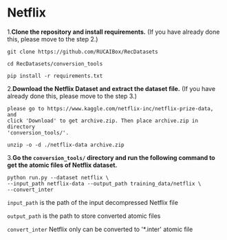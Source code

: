 # Netflix

1.**Clone the repository and install requirements.** 
(If you have already done this, please move to the step 2.)

```
git clone https://github.com/RUCAIBox/RecDatasets

cd RecDatasets/conversion_tools

pip install -r requirements.txt
```

2.**Download the Netflix Dataset and extract the dataset file.**
(If you have already done this, please move to the step 3.)

```
please go to https://www.kaggle.com/netflix-inc/netflix-prize-data, and
click 'Download' to get archive.zip. Then place archive.zip in directory
'conversion_tools/'.

unzip -o -d ./netflix-data archive.zip
```

3.**Go the ``conversion_tools/`` directory 
and run the following command to get the atomic files of Netflix dataset.**

```
python run.py --dataset netflix \
--input_path netflix-data --output_path training_data/netflix \
--convert_inter
```

`input_path` is the path of the input decompressed Netflix file

`output_path` is the path to store converted atomic files

`convert_inter` Netflix only can be converted to '*.inter' atomic file
